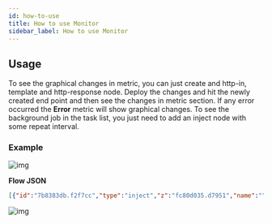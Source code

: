 ```yaml
---
id: how-to-use
title: How to use Monitor
sidebar_label: How to use Monitor
---
```


## Usage

To see the graphical changes in metric, you can just create and http-in, template and http-response node. Deploy the changes and hit the newly created end point and then see the changes in metric section. If any error occurred the <b>Error</b> metric will show graphical changes. To see the background job in the task list, you just need to add an inject node with some repeat interval.

### Example

![img](/assets/docs/monitor/ignite-monitor-flow.png)

<b>Flow JSON</b>

~~~json
[{"id":"7b8383db.f2f7cc","type":"inject","z":"fc80d035.d7951","name":"","topic":"","payload":"","payloadType":"date","repeat":"1","crontab":"","once":false,"onceDelay":0.1,"x":170,"y":200,"wires":[["7f7ec554.4642ec"]]},{"id":"340d7943.9eb076","type":"http in","z":"fc80d035.d7951","name":"","url":"/test","method":"get","upload":false,"swaggerDoc":"","x":150,"y":120,"wires":[["3ba8cf79.dec4"]]},{"id":"f9dc61f9.c47ce","type":"http response","z":"fc80d035.d7951","name":"","statusCode":"","headers":{},"x":440,"y":120,"wires":[]},{"id":"3ba8cf79.dec4","type":"template","z":"fc80d035.d7951","name":"","field":"payload","fieldType":"msg","format":"handlebars","syntax":"mustache","template":"This is the payload.","output":"str","x":300,"y":120,"wires":[["f9dc61f9.c47ce"]]},{"id":"7f7ec554.4642ec","type":"sequelize","z":"fc80d035.d7951","name":"","usepayload":false,"query":"SELECT * FROM ;","output":true,"outputs":1,"x":360,"y":200,"wires":[[]]}]
~~~

![img](/assets/docs/monitor/ignite-monitor-how-to-use.gif)
